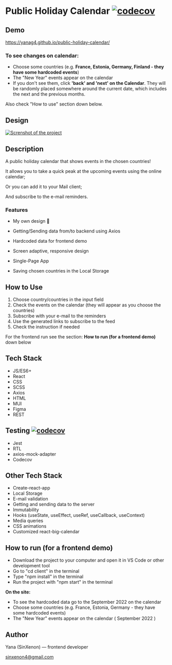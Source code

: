 # Public Holiday Calendar [![codecov](https://codecov.io/gh/YanaG4/public-holiday-calendar/graph/badge.svg?token=QJOE28PS84)](https://codecov.io/gh/YanaG4/public-holiday-calendar)

## Demo

https://yanag4.github.io/public-holiday-calendar/

### To see changes on calendar: 

- Choose some countries (e.g. <b>France, Estonia, Germany, Finland - they have some hardcoded events</b>)
- The "New Year" events appear on the calendar
- If you don't see them, click <b>'back' and 'next' on the Calendar</b>. They will be randomly placed somewhere around the current date, which includes the next and the previous months.

Also check "How to use" section down below.

## Design

[![Screnshot of the project](https://i.postimg.cc/xCGZksJZ/screenshot-hardcodeddata.png)](https://postimg.cc/9RMbKYBP)

## Description

A public holiday calendar that shows events in the chosen countries! 

It allows you to take a quick peak at the upcoming events using the online calendar;

Or you can add it to your Mail client;

And subscribe to the e-mail reminders.

### Features

- My own design 🐹

- Getting/Sending data from/to backend using Axios

- Hardcoded data for frontend demo

- Screen adaptive, responsive design

- Single-Page App

- Saving chosen countries in the Local Storage


## How to Use

1. Choose country/countries in the input field
2. Check the events on the calendar (they will appear as you choose the countries)
3. Subscribe with your e-mail to the reminders
4. Use the generated links to subscribe to the feed
5. Check the instruction if needed

For the frontend run see the section: <b>How to run (for a frontend demo)</b> down below

## Tech Stack

- JS/ES6+
- React
- CSS
- SCSS
- Axios
- HTML
- MUI
- Figma
- REST

## Testing [![codecov](https://codecov.io/gh/YanaG4/public-holiday-calendar/graph/badge.svg?token=QJOE28PS84)](https://codecov.io/gh/YanaG4/public-holiday-calendar)

- Jest
- RTL
- axios-mock-adapter
- Codecov

## Other Tech Stack

- Create-react-app
- Local Storage
- E-mail validation
- Getting and sending data to the server
- Immutability
- Hooks (useState, useEffect, useRef, useCallback, useContext)
- Media queries
- CSS animations
- Customized react-big-calendar 

## How to run (for a frontend demo)

- Download the project to your computer and open it in VS Code or other development tool
- Go to "cd client" in the terminal
- Type "npm install" in the terminal
- Run the project with "npm start" in the terminal

<b>On the site: </b>

- To see the hardcoded data go to the September 2022 on the calendar
- Choose some countries (e.g. France, Estonia, Germany - they have some hardcoded events)
- The "New Year" events appear on the calendar ( September 2022 )

## Author

Yana (SinXenon) — frontend developer

sinxenon4@gmail.com
